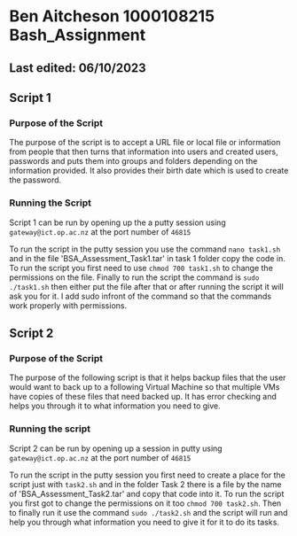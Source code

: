 # Ben Aitcheson 1000108215 Bash_Assignment 
## Last edited: 06/10/2023

## Script 1

### Purpose of the Script 

The purpose of the script is to accept a URL file or local file or information from people that then turns that information into users and created users, passwords and puts them into groups and folders depending on the information provided. It also provides their birth date which is used to create the password.

### Running the Script

Script 1 can be run by opening up the a putty session using ```gateway@ict.op.ac.nz``` at the port number of ```46815```

To run the script in the putty session you use the command ```nano task1.sh``` and in the file 'BSA_Assessment_Task1.tar' in task 1 folder copy the code in. To run the script you first need to use ```chmod 700 task1.sh``` to change the permissions on the file. Finally to run the script the command is ```sudo ./task1.sh``` then either put the file after that or after running the script it will ask you for it. I add sudo infront of the command so that the commands work properly with permissions.

## Script 2

### Purpose of the Script

The purpose of the following script is that it helps backup files that the user would want to back up to a following Virtual Machine so that multiple VMs have copies of these files that need backed up. It has error checking and helps you through it to what information you need to give.

### Running the script

Script 2 can be run by opening up a session in putty using ```gateway@ict.op.ac.nz``` at the port number of ```46815```

To run the script in the putty session you first need to create a place for the script just with ```task2.sh``` and in the folder Task 2 there is a file by the name of 'BSA_Assessment_Task2.tar' and copy that code into it. To run the script you first got to change the permissions on it too ```chmod 700 task2.sh```. Then to finally run it use the command ```sudo ./task2.sh``` and the script will run and help you through what information you need to give it for it to do its tasks.